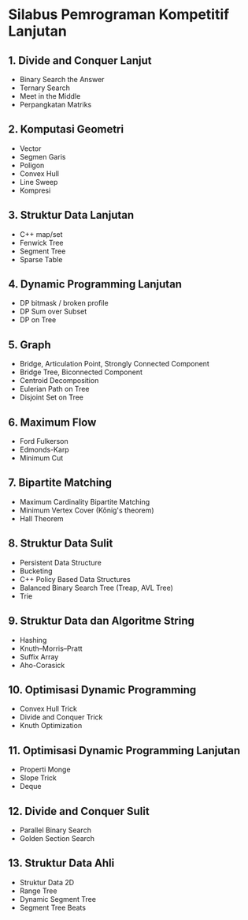 # Silabus Pemrograman Kompetitif Lanjutan

## 1. Divide and Conquer Lanjut

  * Binary Search the Answer
  * Ternary Search
  * Meet in the Middle
  * Perpangkatan Matriks

## 2. Komputasi Geometri

  * Vector
  * Segmen Garis
  * Poligon
  * Convex Hull
  * Line Sweep
  * Kompresi

## 3. Struktur Data Lanjutan

  * C++ map/set
  * Fenwick Tree
  * Segment Tree
  * Sparse Table

## 4. Dynamic Programming Lanjutan

  * DP bitmask / broken profile
  * DP Sum over Subset
  * DP on Tree

## 5. Graph

  * Bridge, Articulation Point, Strongly Connected Component
  * Bridge Tree, Biconnected Component
  * Centroid Decomposition
  * Eulerian Path on Tree
  * Disjoint Set on Tree

## 6. Maximum Flow

  * Ford Fulkerson
  * Edmonds-Karp
  * Minimum Cut

## 7. Bipartite Matching

  * Maximum Cardinality Bipartite Matching
  * Minimum Vertex Cover (Kőnig's theorem)
  * Hall Theorem

## 8. Struktur Data Sulit

  * Persistent Data Structure
  * Bucketing
  * C++ Policy Based Data Structures
  * Balanced Binary Search Tree (Treap, AVL Tree)
  * Trie

## 9. Struktur Data dan Algoritme String

  * Hashing
  * Knuth–Morris–Pratt
  * Suffix Array
  * Aho-Corasick

## 10. Optimisasi Dynamic Programming

  * Convex Hull Trick
  * Divide and Conquer Trick
  * Knuth Optimization

## 11. Optimisasi Dynamic Programming Lanjutan

  * Properti Monge
  * Slope Trick
  * Deque

## 12. Divide and Conquer Sulit

  * Parallel Binary Search
  * Golden Section Search

## 13. Struktur Data Ahli

  * Struktur Data 2D
  * Range Tree
  * Dynamic Segment Tree
  * Segment Tree Beats
